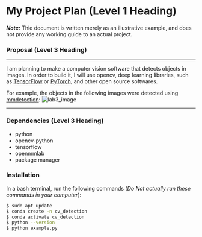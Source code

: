 # My Project Plan (Level 1 Heading)
_**Note:**_ Thie document is written merely as an illustrative example, and does not provide any working guide to an actual project. 
### Proposal (Level 3 Heading)
---
I am planning to make a computer vision software that detects objects in images.
In order to build it, I will use opencv, deep learning libraries, such as [TensorFlow](https://www.tensorflow.org/?hl=ko)
or [PyTorch](https://pytorch.org), and other open source softwares.

For example, the objects in the following images were detected using [mmdetection](https://github.com/open-mmlab/mmdetection):
![lab3_image](https://user-images.githubusercontent.com/12907710/137271636-56ba1cd2-b110-4812-8221-b4c120320aa9.png)

---

### Dependencies (Level 3 Heading)
- python
- opencv-python
- tensorflow
- openmmlab
- package manager

### Installation
In a bash terminal, run the following commands (_Do Not actually run these commands in your computer_):
```sh
$ sudo apt update
$ conda create -n cv_detection
$ conda activate cv_detection
$ python --version
$ python example.py
```
